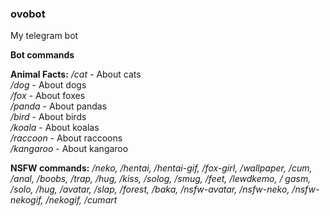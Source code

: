 ### ovobot
My telegram bot

**Bot commands**

__Animal Facts:__
*/cat* - About cats<br>
*/dog* - About dogs<br>
*/fox* - About foxes<br>
*/panda* - About pandas<br>
*/bird* - About birds<br>
*/koala* - About koalas<br>
*/raccoon* - About raccoons<br>
*/kangaroo* - About kangaroo

__NSFW commands:__
*/neko, /hentai, /hentai-gif, /fox-girl, /wallpaper, /cum, /anal, /boobs, /trap, /hug,
/kiss, /solog, /smug, /feet, /lewdkemo, / gasm, /solo, /hug, /avatar, /slap,
/forest, /baka, /nsfw-avatar, /nsfw-neko, /nsfw-nekogif, /nekogif, /cumart*
